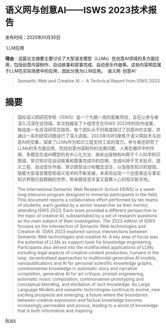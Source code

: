 # 语义网与创意AI——ISWS 2023技术报告

发布时间：2025年01月30日

`LLM应用

**理由**：这篇论文摘要主要讨论了大型语言模型（LLMs）在创意AI领域的多方面应用，包括创意内容制作、自动故事和叙事完成、自动音乐作曲等。这些内容明显属于LLM在实际场景中的应用，因此分类为LLM应用。` `语义网` `创意AI`

> Semantic Web and Creative AI -- A Technical Report from ISWS 2023

# 摘要

> 国际语义网研究学校（ISWS）是一个为期一周的密集项目，旨在让参与者深入沉浸在该领域。本文档报告了十组学生在ISWS 2023中的协作成果，每组由一名资深研究员指导。每个团队从不同角度探讨了创意AI的主题，并通过一系列研究问题进行了深入调查。2023年ISWS聚焦于语义网技术与创意AI的交集，探索了LLMs作为知识工程支持工具的潜力。参与者还研究了LLMs的多方面应用，包括创意内容制作的法律问题、人类在循环中的作用、多模态生成AI模型的去中心化方法、纳米出版物和AI用于个人科学知识图谱、常识知识在自动故事和叙事完成中的应用、生成AI用于艺术批评、提示工程、自动音乐作曲、常识原型设计和概念混合，以及隐性知识的提取。随着大型语言模型和语义技术的不断发展，未来将出现一个创意表达与事实知识界限日益模糊的世界，带来既信息丰富又鼓舞人心的知识新天地。

> The International Semantic Web Research School (ISWS) is a week-long intensive program designed to immerse participants in the field. This document reports a collaborative effort performed by ten teams of students, each guided by a senior researcher as their mentor, attending ISWS 2023. Each team provided a different perspective to the topic of creative AI, substantiated by a set of research questions as the main subject of their investigation. The 2023 edition of ISWS focuses on the intersection of Semantic Web technologies and Creative AI. ISWS 2023 explored various intersections between Semantic Web technologies and creative AI. A key area of focus was the potential of LLMs as support tools for knowledge engineering. Participants also delved into the multifaceted applications of LLMs, including legal aspects of creative content production, humans in the loop, decentralised approaches to multimodal generative AI models, nanopublications and AI for personal scientific knowledge graphs, commonsense knowledge in automatic story and narrative completion, generative AI for art critique, prompt engineering, automatic music composition, commonsense prototyping and conceptual blending, and elicitation of tacit knowledge. As Large Language Models and semantic technologies continue to evolve, new exciting prospects are emerging: a future where the boundaries between creative expression and factual knowledge become increasingly permeable and porous, leading to a world of knowledge that is both informative and inspiring.

[Arxiv](https://arxiv.org/abs/2501.18542)
